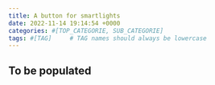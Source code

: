 ```yaml
---
title: A button for smartlights
date: 2022-11-14 19:14:54 +0000
categories: #[TOP_CATEGORIE, SUB_CATEGORIE]
tags: #[TAG]     # TAG names should always be lowercase
---
```


## To be populated
